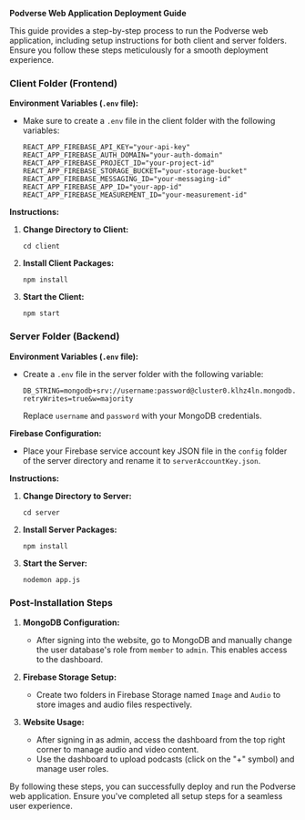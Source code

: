 **Podverse Web Application Deployment Guide**

This guide provides a step-by-step process to run the Podverse web application, including setup instructions for both client and server folders. Ensure you follow these steps meticulously for a smooth deployment experience.

### Client Folder (Frontend)

**Environment Variables (`.env` file):**
- Make sure to create a `.env` file in the client folder with the following variables:
  ```
  REACT_APP_FIREBASE_API_KEY="your-api-key"
  REACT_APP_FIREBASE_AUTH_DOMAIN="your-auth-domain"
  REACT_APP_FIREBASE_PROJECT_ID="your-project-id"
  REACT_APP_FIREBASE_STORAGE_BUCKET="your-storage-bucket"
  REACT_APP_FIREBASE_MESSAGING_ID="your-messaging-id"
  REACT_APP_FIREBASE_APP_ID="your-app-id"
  REACT_APP_FIREBASE_MEASUREMENT_ID="your-measurement-id"
  ```

**Instructions:**
1. **Change Directory to Client:**
   ```
   cd client
   ```

2. **Install Client Packages:**
   ```
   npm install
   ```

3. **Start the Client:**
   ```
   npm start
   ```

### Server Folder (Backend)

**Environment Variables (`.env` file):**
- Create a `.env` file in the server folder with the following variable:
  ```
  DB_STRING=mongodb+srv://username:password@cluster0.klhz4ln.mongodb.net/?retryWrites=true&w=majority
  ```
  Replace `username` and `password` with your MongoDB credentials.

**Firebase Configuration:**
- Place your Firebase service account key JSON file in the `config` folder of the server directory and rename it to `serverAccountKey.json`.

**Instructions:**
1. **Change Directory to Server:**
   ```
   cd server
   ```

2. **Install Server Packages:**
   ```
   npm install
   ```

3. **Start the Server:**
   ```
   nodemon app.js
   ```

### Post-Installation Steps

1. **MongoDB Configuration:**
   - After signing into the website, go to MongoDB and manually change the user database's role from `member` to `admin`. This enables access to the dashboard.

2. **Firebase Storage Setup:**
   - Create two folders in Firebase Storage named `Image` and `Audio` to store images and audio files respectively.

3. **Website Usage:**
   - After signing in as admin, access the dashboard from the top right corner to manage audio and video content.
   - Use the dashboard to upload podcasts (click on the "+" symbol) and manage user roles.

By following these steps, you can successfully deploy and run the Podverse web application. Ensure you've completed all setup steps for a seamless user experience.
